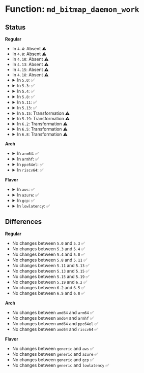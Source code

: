 # Function: <code>md_bitmap_daemon_work</code>

## Status
<b>Regular</b>
<ul>
<li>
In <code>4.4</code>: Absent ⚠️
</li>
<li>
In <code>4.8</code>: Absent ⚠️
</li>
<li>
In <code>4.10</code>: Absent ⚠️
</li>
<li>
In <code>4.13</code>: Absent ⚠️
</li>
<li>
In <code>4.15</code>: Absent ⚠️
</li>
<li>
In <code>4.18</code>: Absent ⚠️
</li>
<li>
<details>
<summary>In <code>5.0</code>: ✅</summary>

```c
void md_bitmap_daemon_work(struct mddev *mddev);
```

**Collision:** Unique Global

**Inline:** No

**Transformation:** False

**Instances:**

```
In drivers/md/md-bitmap.c (ffffffff81830d70)
Location: drivers/md/md-bitmap.c:1229
Inline: False
Direct callers:
  - drivers/md/md.c:md_check_recovery
  - drivers/md/md-bitmap.c:md_bitmap_flush
  - drivers/md/md-bitmap.c:md_bitmap_flush
  - drivers/md/md-bitmap.c:md_bitmap_flush
```
**Symbols:**

```
ffffffff81830d70-ffffffff818310db: md_bitmap_daemon_work (STB_GLOBAL)
```
</details>
</li>
<li>
<details>
<summary>In <code>5.3</code>: ✅</summary>

```c
void md_bitmap_daemon_work(struct mddev *mddev);
```

**Collision:** Unique Global

**Inline:** No

**Transformation:** False

**Instances:**

```
In drivers/md/md-bitmap.c (ffffffff818738e0)
Location: drivers/md/md-bitmap.c:1230
Inline: False
Direct callers:
  - drivers/md/md.c:md_check_recovery
  - drivers/md/md-bitmap.c:md_bitmap_flush
  - drivers/md/md-bitmap.c:md_bitmap_flush
  - drivers/md/md-bitmap.c:md_bitmap_flush
```
**Symbols:**

```
ffffffff818738e0-ffffffff81873c67: md_bitmap_daemon_work (STB_GLOBAL)
```
</details>
</li>
<li>
<details>
<summary>In <code>5.4</code>: ✅</summary>

```c
void md_bitmap_daemon_work(struct mddev *mddev);
```

**Collision:** Unique Global

**Inline:** No

**Transformation:** False

**Instances:**

```
In drivers/md/md-bitmap.c (ffffffff818a56e0)
Location: drivers/md/md-bitmap.c:1230
Inline: False
Direct callers:
  - drivers/md/md.c:md_check_recovery
  - drivers/md/md-bitmap.c:md_bitmap_flush
  - drivers/md/md-bitmap.c:md_bitmap_flush
  - drivers/md/md-bitmap.c:md_bitmap_flush
```
**Symbols:**

```
ffffffff818a56e0-ffffffff818a5a71: md_bitmap_daemon_work (STB_GLOBAL)
```
</details>
</li>
<li>
<details>
<summary>In <code>5.8</code>: ✅</summary>

```c
void md_bitmap_daemon_work(struct mddev *mddev);
```

**Collision:** Unique Global

**Inline:** No

**Transformation:** False

**Instances:**

```
In drivers/md/md-bitmap.c (ffffffff81975600)
Location: drivers/md/md-bitmap.c:1224
Inline: False
Direct callers:
  - drivers/md/md.c:md_check_recovery
  - drivers/md/md-bitmap.c:md_bitmap_flush
  - drivers/md/md-bitmap.c:md_bitmap_flush
  - drivers/md/md-bitmap.c:md_bitmap_flush
```
**Symbols:**

```
ffffffff81975600-ffffffff81975996: md_bitmap_daemon_work (STB_GLOBAL)
```
</details>
</li>
<li>
<details>
<summary>In <code>5.11</code>: ✅</summary>

```c
void md_bitmap_daemon_work(struct mddev *mddev);
```

**Collision:** Unique Global

**Inline:** No

**Transformation:** False

**Instances:**

```
In drivers/md/md-bitmap.c (ffffffff8197a5f0)
Location: drivers/md/md-bitmap.c:1225
Inline: False
Direct callers:
  - drivers/md/md.c:md_check_recovery
  - drivers/md/md-bitmap.c:md_bitmap_flush
  - drivers/md/md-bitmap.c:md_bitmap_flush
  - drivers/md/md-bitmap.c:md_bitmap_flush
```
**Symbols:**

```
ffffffff8197a5f0-ffffffff8197a98c: md_bitmap_daemon_work (STB_GLOBAL)
```
</details>
</li>
<li>
<details>
<summary>In <code>5.13</code>: ✅</summary>

```c
void md_bitmap_daemon_work(struct mddev *mddev);
```

**Collision:** Unique Global

**Inline:** No

**Transformation:** False

**Instances:**

```
In drivers/md/md-bitmap.c (ffffffff8195e810)
Location: drivers/md/md-bitmap.c:1225
Inline: False
Direct callers:
  - drivers/md/md.c:md_check_recovery
  - drivers/md/md-bitmap.c:md_bitmap_flush
  - drivers/md/md-bitmap.c:md_bitmap_flush
  - drivers/md/md-bitmap.c:md_bitmap_flush
```
**Symbols:**

```
ffffffff8195e810-ffffffff8195ebab: md_bitmap_daemon_work (STB_GLOBAL)
```
</details>
</li>
<li>
<details>
<summary>In <code>5.15</code>: Transformation ⚠️</summary>

```c
void md_bitmap_daemon_work(struct mddev *mddev);
```

**Collision:** Unique Global

**Inline:** No

**Transformation:** True

**Instances:**

```
In drivers/md/md-bitmap.c (0)
Location: drivers/md/md-bitmap.c:1225
Inline: False
Direct callers:
  - drivers/md/md.c:md_check_recovery
  - drivers/md/md-bitmap.c:md_bitmap_flush
  - drivers/md/md-bitmap.c:md_bitmap_flush
  - drivers/md/md-bitmap.c:md_bitmap_flush
```
**Symbols:**

```
ffffffff81d29b21-ffffffff81d29b5f: md_bitmap_daemon_work.cold (STB_LOCAL)
ffffffff81a04120-ffffffff81a044d3: md_bitmap_daemon_work (STB_GLOBAL)
```
</details>
</li>
<li>
<details>
<summary>In <code>5.19</code>: Transformation ⚠️</summary>

```c
void md_bitmap_daemon_work(struct mddev *mddev);
```

**Collision:** Unique Global

**Inline:** No

**Transformation:** True

**Instances:**

```
In drivers/md/md-bitmap.c (0)
Location: drivers/md/md-bitmap.c:1226
Inline: False
Direct callers:
  - drivers/md/md.c:md_check_recovery
  - drivers/md/md-bitmap.c:md_bitmap_flush
  - drivers/md/md-bitmap.c:md_bitmap_flush
  - drivers/md/md-bitmap.c:md_bitmap_flush
```
**Symbols:**

```
ffffffff81ef5e88-ffffffff81ef5ec6: md_bitmap_daemon_work.cold (STB_LOCAL)
ffffffff81b6bd80-ffffffff81b6c13f: md_bitmap_daemon_work (STB_GLOBAL)
```
</details>
</li>
<li>
<details>
<summary>In <code>6.2</code>: Transformation ⚠️</summary>

```c
void md_bitmap_daemon_work(struct mddev *mddev);
```

**Collision:** Unique Global

**Inline:** No

**Transformation:** True

**Instances:**

```
In drivers/md/md-bitmap.c (0)
Location: drivers/md/md-bitmap.c:1226
Inline: False
Direct callers:
  - drivers/md/md.c:md_check_recovery
  - drivers/md/md-bitmap.c:md_bitmap_flush
  - drivers/md/md-bitmap.c:md_bitmap_flush
  - drivers/md/md-bitmap.c:md_bitmap_flush
```
**Symbols:**

```
ffffffff820a84a9-ffffffff820a84e7: md_bitmap_daemon_work.cold (STB_LOCAL)
ffffffff81d07db0-ffffffff81d08173: md_bitmap_daemon_work (STB_GLOBAL)
```
</details>
</li>
<li>
<details>
<summary>In <code>6.5</code>: Transformation ⚠️</summary>

```c
void md_bitmap_daemon_work(struct mddev *mddev);
```

**Collision:** Unique Global

**Inline:** No

**Transformation:** True

**Instances:**

```
In drivers/md/md-bitmap.c (0)
Location: drivers/md/md-bitmap.c:1286
Inline: False
Direct callers:
  - drivers/md/md.c:md_check_recovery
  - drivers/md/md-bitmap.c:md_bitmap_flush
  - drivers/md/md-bitmap.c:md_bitmap_flush
  - drivers/md/md-bitmap.c:md_bitmap_flush
```
**Symbols:**

```
ffffffff821296be-ffffffff821296fc: md_bitmap_daemon_work.cold (STB_LOCAL)
ffffffff81d70f40-ffffffff81d7130e: md_bitmap_daemon_work (STB_GLOBAL)
```
</details>
</li>
<li>
<details>
<summary>In <code>6.8</code>: Transformation ⚠️</summary>

```c
void md_bitmap_daemon_work(struct mddev *mddev);
```

**Collision:** Unique Global

**Inline:** No

**Transformation:** True

**Instances:**

```
In drivers/md/md-bitmap.c (0)
Location: drivers/md/md-bitmap.c:1291
Inline: False
Direct callers:
  - drivers/md/md.c:md_check_recovery
  - drivers/md/md-bitmap.c:md_bitmap_flush
  - drivers/md/md-bitmap.c:md_bitmap_flush
  - drivers/md/md-bitmap.c:md_bitmap_flush
```
**Symbols:**

```
ffffffff8220b05d-ffffffff8220b09b: md_bitmap_daemon_work.cold (STB_LOCAL)
ffffffff81e27ff0-ffffffff81e283bc: md_bitmap_daemon_work (STB_GLOBAL)
```
</details>
</li>
</ul>
<b>Arch</b>
<ul>
<li>
<details>
<summary>In <code>arm64</code>: ✅</summary>

```c
void md_bitmap_daemon_work(struct mddev *mddev);
```

**Collision:** Unique Global

**Inline:** No

**Transformation:** False

**Instances:**

```
In drivers/md/md-bitmap.c (ffff800010afa490)
Location: drivers/md/md-bitmap.c:1230
Inline: False
Direct callers:
  - drivers/md/md-bitmap.c:md_bitmap_flush
  - drivers/md/md-bitmap.c:md_bitmap_flush
  - drivers/md/md-bitmap.c:md_bitmap_flush
```
**Symbols:**

```
ffff800010afa490-ffff800010afa8c4: md_bitmap_daemon_work (STB_GLOBAL)
```
</details>
</li>
<li>
<details>
<summary>In <code>armhf</code>: ✅</summary>

```c
void md_bitmap_daemon_work(struct mddev *mddev);
```

**Collision:** Unique Global

**Inline:** No

**Transformation:** False

**Instances:**

```
In drivers/md/md-bitmap.c (c0bdafe8)
Location: drivers/md/md-bitmap.c:1230
Inline: False
Direct callers:
  - drivers/md/md.c:md_check_recovery
  - drivers/md/md-bitmap.c:md_bitmap_flush
  - drivers/md/md-bitmap.c:md_bitmap_flush
  - drivers/md/md-bitmap.c:md_bitmap_flush
```
**Symbols:**

```
c0bdafe8-c0bdb3e8: md_bitmap_daemon_work (STB_GLOBAL)
```
</details>
</li>
<li>
<details>
<summary>In <code>ppc64el</code>: ✅</summary>

```c
void md_bitmap_daemon_work(struct mddev *mddev);
```

**Collision:** Unique Global

**Inline:** No

**Transformation:** False

**Instances:**

```
In drivers/md/md-bitmap.c (c000000000be82f0)
Location: drivers/md/md-bitmap.c:1230
Inline: False
Direct callers:
  - drivers/md/md.c:md_check_recovery
  - drivers/md/md-bitmap.c:md_bitmap_flush
  - drivers/md/md-bitmap.c:md_bitmap_flush
  - drivers/md/md-bitmap.c:md_bitmap_flush
```
**Symbols:**

```
c000000000be82f0-c000000000be883c: md_bitmap_daemon_work (STB_GLOBAL)
```
</details>
</li>
<li>
<details>
<summary>In <code>riscv64</code>: ✅</summary>

```c
void md_bitmap_daemon_work(struct mddev *mddev);
```

**Collision:** Unique Global

**Inline:** No

**Transformation:** False

**Instances:**

```
In drivers/md/md-bitmap.c (ffffffe0006ebed4)
Location: drivers/md/md-bitmap.c:1230
Inline: False
Direct callers:
  - drivers/md/md-bitmap.c:md_bitmap_flush
  - drivers/md/md-bitmap.c:md_bitmap_flush
  - drivers/md/md-bitmap.c:md_bitmap_flush
```
**Symbols:**

```
ffffffe0006ebed4-ffffffe0006ec242: md_bitmap_daemon_work (STB_GLOBAL)
```
</details>
</li>
</ul>
<b>Flavor</b>
<ul>
<li>
<details>
<summary>In <code>aws</code>: ✅</summary>

```c
void md_bitmap_daemon_work(struct mddev *mddev);
```

**Collision:** Unique Global

**Inline:** No

**Transformation:** False

**Instances:**

```
In drivers/md/md-bitmap.c (ffffffff8184b560)
Location: drivers/md/md-bitmap.c:1230
Inline: False
Direct callers:
  - drivers/md/md.c:md_check_recovery
  - drivers/md/md-bitmap.c:md_bitmap_flush
  - drivers/md/md-bitmap.c:md_bitmap_flush
  - drivers/md/md-bitmap.c:md_bitmap_flush
```
**Symbols:**

```
ffffffff8184b560-ffffffff8184b8f1: md_bitmap_daemon_work (STB_GLOBAL)
```
</details>
</li>
<li>
<details>
<summary>In <code>azure</code>: ✅</summary>

```c
void md_bitmap_daemon_work(struct mddev *mddev);
```

**Collision:** Unique Global

**Inline:** No

**Transformation:** False

**Instances:**

```
In drivers/md/md-bitmap.c (ffffffff81812b90)
Location: drivers/md/md-bitmap.c:1230
Inline: False
Direct callers:
  - drivers/md/md.c:md_check_recovery
  - drivers/md/md-bitmap.c:md_bitmap_flush
  - drivers/md/md-bitmap.c:md_bitmap_flush
  - drivers/md/md-bitmap.c:md_bitmap_flush
```
**Symbols:**

```
ffffffff81812b90-ffffffff81812f1b: md_bitmap_daemon_work (STB_GLOBAL)
```
</details>
</li>
<li>
<details>
<summary>In <code>gcp</code>: ✅</summary>

```c
void md_bitmap_daemon_work(struct mddev *mddev);
```

**Collision:** Unique Global

**Inline:** No

**Transformation:** False

**Instances:**

```
In drivers/md/md-bitmap.c (ffffffff8189ab90)
Location: drivers/md/md-bitmap.c:1230
Inline: False
Direct callers:
  - drivers/md/md.c:md_check_recovery
  - drivers/md/md-bitmap.c:md_bitmap_flush
  - drivers/md/md-bitmap.c:md_bitmap_flush
  - drivers/md/md-bitmap.c:md_bitmap_flush
```
**Symbols:**

```
ffffffff8189ab90-ffffffff8189af21: md_bitmap_daemon_work (STB_GLOBAL)
```
</details>
</li>
<li>
<details>
<summary>In <code>lowlatency</code>: ✅</summary>

```c
void md_bitmap_daemon_work(struct mddev *mddev);
```

**Collision:** Unique Global

**Inline:** No

**Transformation:** False

**Instances:**

```
In drivers/md/md-bitmap.c (ffffffff818b6d20)
Location: drivers/md/md-bitmap.c:1230
Inline: False
Direct callers:
  - drivers/md/md.c:md_check_recovery
  - drivers/md/md-bitmap.c:md_bitmap_flush
  - drivers/md/md-bitmap.c:md_bitmap_flush
  - drivers/md/md-bitmap.c:md_bitmap_flush
```
**Symbols:**

```
ffffffff818b6d20-ffffffff818b70a9: md_bitmap_daemon_work (STB_GLOBAL)
```
</details>
</li>
</ul>

## Differences
<b>Regular</b>
<ul>
<li>
No changes between <code>5.0</code> and <code>5.3</code> ✅
</li>
<li>
No changes between <code>5.3</code> and <code>5.4</code> ✅
</li>
<li>
No changes between <code>5.4</code> and <code>5.8</code> ✅
</li>
<li>
No changes between <code>5.8</code> and <code>5.11</code> ✅
</li>
<li>
No changes between <code>5.11</code> and <code>5.13</code> ✅
</li>
<li>
No changes between <code>5.13</code> and <code>5.15</code> ✅
</li>
<li>
No changes between <code>5.15</code> and <code>5.19</code> ✅
</li>
<li>
No changes between <code>5.19</code> and <code>6.2</code> ✅
</li>
<li>
No changes between <code>6.2</code> and <code>6.5</code> ✅
</li>
<li>
No changes between <code>6.5</code> and <code>6.8</code> ✅
</li>
</ul>
<b>Arch</b>
<ul>
<li>
No changes between <code>amd64</code> and <code>arm64</code> ✅
</li>
<li>
No changes between <code>amd64</code> and <code>armhf</code> ✅
</li>
<li>
No changes between <code>amd64</code> and <code>ppc64el</code> ✅
</li>
<li>
No changes between <code>amd64</code> and <code>riscv64</code> ✅
</li>
</ul>
<b>Flavor</b>
<ul>
<li>
No changes between <code>generic</code> and <code>aws</code> ✅
</li>
<li>
No changes between <code>generic</code> and <code>azure</code> ✅
</li>
<li>
No changes between <code>generic</code> and <code>gcp</code> ✅
</li>
<li>
No changes between <code>generic</code> and <code>lowlatency</code> ✅
</li>
</ul>
